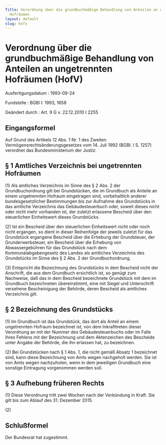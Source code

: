 ```yaml
---
Title: Verordnung über die grundbuchmäßige Behandlung von Anteilen an ungetrennten
  Hofräumen
layout: default
slug: hofv
---
```


# Verordnung über die grundbuchmäßige Behandlung von Anteilen an ungetrennten Hofräumen (HofV)

Ausfertigungsdatum
:   1993-09-24

Fundstelle
:   BGBl I: 1993, 1658

Geändert durch
:   Art. 9 G v. 22.12.2010 I 2255



## Eingangsformel

Auf Grund des Artikels 12 Abs. 1 Nr. 1 des Zweiten
Vermögensrechtsänderungsgesetzes vom 14. Juli 1992 (BGBl. I S. 1257)
verordnet das Bundesministerium der Justiz:


## § 1 Amtliches Verzeichnis bei ungetrennten Hofräumen

(1) Als amtliches Verzeichnis im Sinne des § 2 Abs. 2 der
Grundbuchordnung gilt bei Grundstücken, die im Grundbuch als Anteile
an einem ungetrennten Hofraum eingetragen sind, vorbehaltlich anderer
bundesgesetzlicher Bestimmungen bis zur Aufnahme des Grundstücks in
das amtliche Verzeichnis das Gebäudesteuerbuch oder, soweit dieses
nicht oder nicht mehr vorhanden ist, der zuletzt erlassene Bescheid
über den steuerlichen Einheitswert dieses Grundstücks.

(2) Ist ein Bescheid über den steuerlichen Einheitswert nicht oder
noch nicht ergangen, so dient in dieser Reihenfolge der jeweils
zuletzt für das Grundstück ergangene Bescheid über die Erhebung der
Grundsteuer, der Grunderwerbsteuer, ein Bescheid über die Erhebung von
Abwassergebühren für das Grundstück nach dem Kommunalabgabengesetz des
Landes als amtliches Verzeichnis des Grundstücks im Sinne des § 2 Abs.
2 der Grundbuchordnung.

(3) Entspricht die Bezeichnung des Grundstücks in dem Bescheid nicht
der Anschrift, die aus dem Grundbuch ersichtlich ist, so genügt zum
Nachweise, daß das in dem Bescheid bezeichnete Grundstück mit dem im
Grundbuch bezeichneten übereinstimmt, eine mit Siegel und Unterschrift
versehene Bescheinigung der Behörde, deren Bescheid als amtliches
Verzeichnis gilt.


## § 2 Bezeichnung des Grundstücks

(1) Im Grundbuch ist das Grundstück, das dort als Anteil an einem
ungetrennten Hofraum bezeichnet ist, von dem Inkrafttreten dieser
Verordnung an mit der Nummer des Gebäudesteuerbuchs oder im Falle
ihres Fehlens mit der Bezeichnung und dem Aktenzeichen des Bescheids
unter Angabe der Behörde, die ihn erlassen hat, zu bezeichnen.

(2) Bei Grundstücken nach § 1 Abs. 1, die nicht gemäß Absatz 1
bezeichnet sind, kann diese Bezeichnung von Amts wegen nachgeholt
werden. Sie ist von Amts wegen nachzuholen, wenn in dem jeweiligen
Grundbuch eine sonstige Eintragung vorgenommen werden soll.


## § 3 Aufhebung früheren Rechts

(1) Diese Verordnung tritt zwei Wochen nach der Verkündung in Kraft.
Sie gilt bis zum Ablauf des 31. Dezember 2015.

(2)


## Schlußformel

Der Bundesrat hat zugestimmt.


